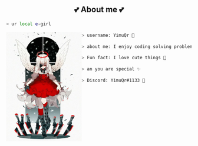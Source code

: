 


<h2 align="center"> 💕 About me 💕 </h2>

```zsh
> ur local e-girl 
```

<img align="left" src="[IMG]/main.jpg" width="205px"/>


```zsh
> username: YimuQr 💖
```

```zsh
> about me: I enjoy coding solving problems is satisfying 💗
```

```zsh
> Fun fact: I love cute things 🐾
```

```zsh
> an you are special ✨
```

```zsh
> Discord: YimuQr#1133 💜
```
